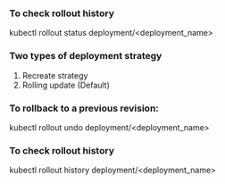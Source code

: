 ### To check rollout history

kubectl rollout status deployment/<deployment_name>

### Two types of deployment strategy
1. Recreate strategy
2. Rolling update (Default)

### To rollback to a previous revision:

kubectl rollout undo deployment/<deployment_name>

### To check rollout history

kubectl rollout history deployment/<deployment_name>
